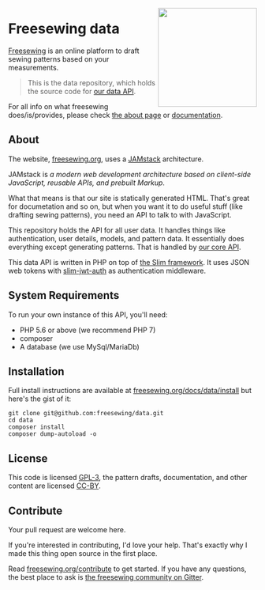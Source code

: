 <a href="https://docs/freesewing.org/"><img src="https://docs.freesewing.org/img/logo-black.svg" align="right" width=200 /></a>

# Freesewing data
[Freesewing](https://freesewing.org/) is an online platform to draft sewing patterns based on your measurements.

> This is the data repository, which holds the source code for [our data API](https://data.freesewing.org/).

For all info on what freesewing does/is/provides, please check [the about page](https://freesewing.org/about/) or [documentation](https://freesewing.org/docs/).

## About

The website, [freesewing.org](https://freesewing.org/), uses a [JAMstack](https://jamstack.org/) architecture.

JAMstack is *a modern web development architecture based on client-side JavaScript, reusable APIs, and prebuilt Markup*.

What that means is that our site is statically generated HTML. 
That's great for documetation and so on, but when you want it to do useful stuff (like drafting sewing patterns), you need an API to talk to with JavaScript.

This repository holds the API for all user data. It handles things like authentication, user details, models, and pattern data.
It essentially does everything except generating patterns. That is handled by [our core API](https://github.com/freesewing/core).

This data API is written in PHP on top of [the Slim framework](https://www.slimframework.com/). 
It uses JSON web tokens with [slim-jwt-auth](https://github.com/tuupola/slim-jwt-auth) as authentication middleware.

## System Requirements
To run your own instance of this API, you'll need:

 - PHP 5.6 or above (we recommend PHP 7)
 - composer
 - A database (we use MySql/MariaDb)

## Installation

Full install instructions are available at [freesewing.org/docs/data/install](https://freesewing.org/docs/data/install) 
but here's the gist of it:

```
git clone git@github.com:freesewing/data.git
cd data
composer install
composer dump-autoload -o
```

## License
This code is licensed [GPL-3](https://www.gnu.org/licenses/gpl-3.0.en.html), 
the pattern drafts, documentation, and other content are licensed [CC-BY](https://creativecommons.org/licenses/by/4.0/).

## Contribute

Your pull request are welcome here. 

If you're interested in contributing, I'd love your help.
That's exactly why I made this thing open source in the first place.

Read [freesewing.org/contribute](https://freesewing.org/contribute) to get started.
If you have any questions, the best place to ask is [the freesewing community on Gitter](https://gitter.im/freesewing/freesewing).


